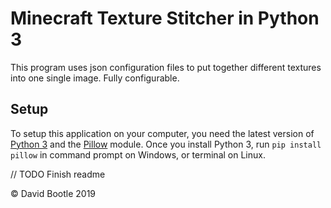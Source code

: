 # Minecraft Texture Stitcher in Python 3
This program uses json configuration files to put together different textures into one single image. Fully configurable.

## Setup
To setup this application on your computer, you need the latest version of [Python 3](https://www.python.org/downloads/) and the [Pillow](https://pillow.readthedocs.io/en/stable/) module. Once you install Python 3, run `pip install pillow` in command prompt on Windows, or terminal on Linux.

// TODO Finish readme

© David Bootle 2019

